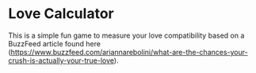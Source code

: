 # Love Calculator

This is a simple fun game to measure your love compatibility based on a BuzzFeed article found here (https://www.buzzfeed.com/ariannarebolini/what-are-the-chances-your-crush-is-actually-your-true-love).
